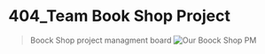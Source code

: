 # 404_Team Book Shop Project

>  Boock Shop project managment board 
![Our Boock Shop PM](https://github.com/404s-team/404boockShope/projects/1)
